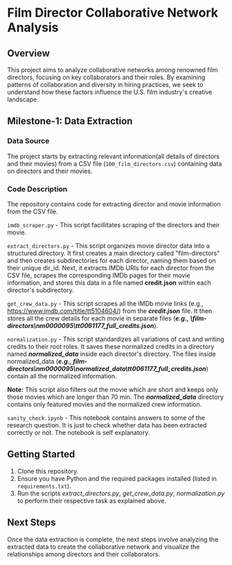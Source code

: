 # Film Director Collaborative Network Analysis

## Overview
This project aims to analyze collaborative networks among renowned film directors, focusing on key collaborators and their roles. By examining patterns of collaboration and diversity in hiring practices, we seek to understand how these factors influence the U.S. film industry's creative landscape.

## Milestone-1: Data Extraction

### Data Source
The project starts by extracting relevant information(all details of directors and their movies) from a CSV file (`100_film_directors.csv`) containing data on directors and their movies.

### Code Description
The repository contains code for extracting director and movie information from the CSV file.

`imdb_scraper.py` - This script facillitates scraping of the directors and their movie.

`extract_directors.py` - This script organizes movie director data into a structured directory. It first creates a main directory called "film-directors" and then creates subdirectories for each director, naming them based on their unique dir_id. Next, it extracts IMDb URIs for each director from the CSV file, scrapes the corresponding IMDb pages for their movie information, and stores this data in a file named **credit.json** within each director's subdirectory.

`get_crew_data.py` - This script scrapes all the IMDb movie links (e.g., https://www.imdb.com/title/tt5104604/) from the ***credit.json*** file. It then stores all the crew details for each movie in separate files (***e.g., \film-directors\nm0000095\tt0061177_full_credits.json***).

`normalization.py` - This script standardizes all variations of cast and writing credits to their root roles. It saves these normalized credits in a directory named ***normalized_data*** inside each director's directory. The files inside normalized_data (***e.g., film-directors\nm0000095\normalized_data\tt0061177_full_credits.json***) contain all the normalized information. 

**Note:** This script also filters out the movie which are short and keeps only those movies which are longer than 70 min. The ***normalized_data*** directory contains only featured movies and the normalized crew information.

`sanity_check.ipynb` - This notebook contains answers to some of the research question. It is just to check whether data has been extracted correctly or not. The notebook is self explanatory.


## Getting Started
1. Clone this repository.
2. Ensure you have Python and the required packages installed (listed in `requirements.txt`).
3. Run the scripts *extract_directors.py*, *get_crew_data.py*, *normalization.py* to perform their respective task as explained above.


## Next Steps
Once the data extraction is complete, the next steps involve analyzing the extracted data to create the collaborative network and visualize the relationships among directors and their collaborators.


